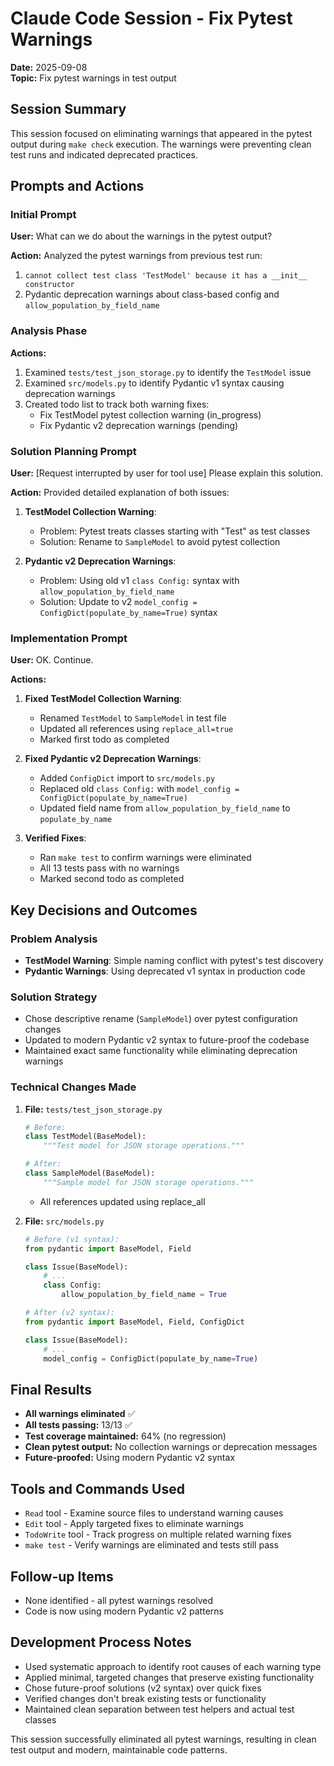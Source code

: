 # Claude Code Session - Fix Pytest Warnings

**Date:** 2025-09-08  
**Topic:** Fix pytest warnings in test output

## Session Summary

This session focused on eliminating warnings that appeared in the pytest output during `make check` execution. The warnings were preventing clean test runs and indicated deprecated practices.

## Prompts and Actions

### Initial Prompt
**User:** What can we do about the warnings in the pytest output?

**Action:** Analyzed the pytest warnings from previous test run:
1. `cannot collect test class 'TestModel' because it has a __init__ constructor`
2. Pydantic deprecation warnings about class-based config and `allow_population_by_field_name`

### Analysis Phase
**Actions:**
1. Examined `tests/test_json_storage.py` to identify the `TestModel` issue
2. Examined `src/models.py` to identify Pydantic v1 syntax causing deprecation warnings
3. Created todo list to track both warning fixes:
   - Fix TestModel pytest collection warning (in_progress)
   - Fix Pydantic v2 deprecation warnings (pending)

### Solution Planning Prompt
**User:** [Request interrupted by user for tool use] Please explain this solution.

**Action:** Provided detailed explanation of both issues:

1. **TestModel Collection Warning**: 
   - Problem: Pytest treats classes starting with "Test" as test classes
   - Solution: Rename to `SampleModel` to avoid pytest collection

2. **Pydantic v2 Deprecation Warnings**:
   - Problem: Using old v1 `class Config:` syntax with `allow_population_by_field_name`
   - Solution: Update to v2 `model_config = ConfigDict(populate_by_name=True)` syntax

### Implementation Prompt
**User:** OK. Continue.

**Actions:**
1. **Fixed TestModel Collection Warning**:
   - Renamed `TestModel` to `SampleModel` in test file
   - Updated all references using `replace_all=true`
   - Marked first todo as completed

2. **Fixed Pydantic v2 Deprecation Warnings**:
   - Added `ConfigDict` import to `src/models.py`
   - Replaced old `class Config:` with `model_config = ConfigDict(populate_by_name=True)`
   - Updated field name from `allow_population_by_field_name` to `populate_by_name`

3. **Verified Fixes**:
   - Ran `make test` to confirm warnings were eliminated
   - All 13 tests pass with no warnings
   - Marked second todo as completed

## Key Decisions and Outcomes

### Problem Analysis
- **TestModel Warning**: Simple naming conflict with pytest's test discovery
- **Pydantic Warnings**: Using deprecated v1 syntax in production code

### Solution Strategy
- Chose descriptive rename (`SampleModel`) over pytest configuration changes
- Updated to modern Pydantic v2 syntax to future-proof the codebase
- Maintained exact same functionality while eliminating deprecation warnings

### Technical Changes Made

1. **File:** `tests/test_json_storage.py`
   ```python
   # Before:
   class TestModel(BaseModel):
       """Test model for JSON storage operations."""
   
   # After:
   class SampleModel(BaseModel):
       """Sample model for JSON storage operations."""
   ```
   - All references updated using replace_all

2. **File:** `src/models.py`
   ```python
   # Before (v1 syntax):
   from pydantic import BaseModel, Field
   
   class Issue(BaseModel):
       # ...
       class Config:
           allow_population_by_field_name = True
   
   # After (v2 syntax):
   from pydantic import BaseModel, Field, ConfigDict
   
   class Issue(BaseModel):
       # ...
       model_config = ConfigDict(populate_by_name=True)
   ```

## Final Results

- **All warnings eliminated** ✅
- **All tests passing:** 13/13 ✅
- **Test coverage maintained:** 64% (no regression)
- **Clean pytest output:** No collection warnings or deprecation messages
- **Future-proofed:** Using modern Pydantic v2 syntax

## Tools and Commands Used

- `Read` tool - Examine source files to understand warning causes
- `Edit` tool - Apply targeted fixes to eliminate warnings
- `TodoWrite` tool - Track progress on multiple related warning fixes
- `make test` - Verify warnings are eliminated and tests still pass

## Follow-up Items

- None identified - all pytest warnings resolved
- Code is now using modern Pydantic v2 patterns

## Development Process Notes

- Used systematic approach to identify root causes of each warning type
- Applied minimal, targeted changes that preserve existing functionality
- Chose future-proof solutions (v2 syntax) over quick fixes
- Verified changes don't break existing tests or functionality
- Maintained clean separation between test helpers and actual test classes

This session successfully eliminated all pytest warnings, resulting in clean test output and modern, maintainable code patterns.